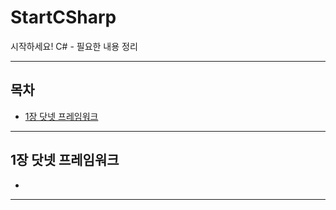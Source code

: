 # StartCSharp
시작하세요! C# - 필요한 내용 정리

---

## 목차
- [1장 닷넷 프레임워크](#Chapter01)

---

## 1장 닷넷 프레임워크
-

---

